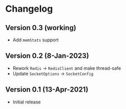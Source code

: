# Changelog

## Version 0.3 (working)
* Add `memStats` support

## Version 0.2 (8-Jan-2023)
* Rework `Redis` -> `RedisClient` and make thread-safe
* Update `SocketOptions` -> `SocketConfig`

## Version 0.1 (13-Apr-2021)
* Initial release